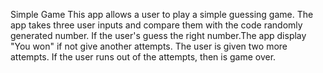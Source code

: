 Simple Game
This app allows a user to play a simple  guessing game.
The app takes three user inputs and compare them with the code randomly generated number.
If the user's guess the right number.The app display "You won" if not give another attempts.
The user is given two more attempts.
If the user runs out of the attempts, then is game over.
